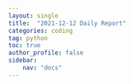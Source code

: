 ```yaml
---
layout: single
title:  "2021-12-12 Daily Report"
categories: coding
tag: python
toc: true
author_profile: false
sidebar:
    nav: "docs"
---
```


